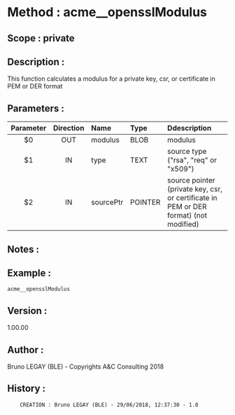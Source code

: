 ﻿# **Method :** acme__opensslModulus## **Scope :** private## **Description :** This function calculates a modulus for a private key, csr, or certificate in PEM or DER format## **Parameters :** | Parameter | Direction | Name | Type | Ddescription | |:----:|:----:|:----|:----|:----| | $0 | OUT | modulus | BLOB | modulus | | $1 | IN | type | TEXT | source type ("rsa", "req" or "x509") | | $2 | IN | sourcePtr | POINTER | source pointer (private key, csr, or certificate in PEM or DER format) (not modified) | ## **Notes :** ## **Example :** ```acme__opensslModulus```## **Version :** 1.00.00## **Author :** Bruno LEGAY (BLE) - Copyrights A&C Consulting 2018## **History :**          CREATION : Bruno LEGAY (BLE) - 29/06/2018, 12:37:30 - 1.0